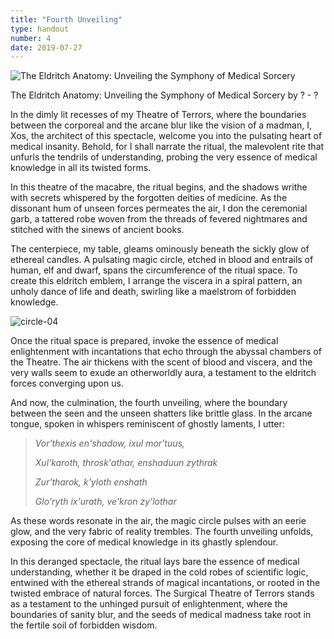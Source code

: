 ```yaml
---
title: "Fourth Unveiling"
type: handout
number: 4
date: 2019-07-27
---
```


![The Eldritch Anatomy: Unveiling the Symphony of Medical Sorcery](/session-reports/assets/images/handouts/fourth-unveiling-01.png)

The Eldritch Anatomy: Unveiling the Symphony of Medical Sorcery
by ? - ?

In the dimly lit recesses of my Theatre of Terrors, where the boundaries between the corporeal and the arcane blur like the vision of a madman, I, Xos, the architect of this spectacle, welcome you into the pulsating heart of medical insanity. Behold, for I shall narrate the ritual, the malevolent rite that unfurls the tendrils of understanding, probing the very essence of medical knowledge in all its twisted forms.

In this theatre of the macabre, the ritual begins, and the shadows writhe with secrets whispered by the forgotten deities of medicine. As the dissonant hum of unseen forces permeates the air, I don the ceremonial garb, a tattered robe woven from the threads of fevered nightmares and stitched with the sinews of ancient books.

The centerpiece, my table, gleams ominously beneath the sickly glow of ethereal candles. A pulsating magic circle, etched in blood and entrails of human, elf and dwarf, spans the circumference of the ritual space. To create this eldritch emblem, I arrange the viscera in a spiral pattern, an unholy dance of life and death, swirling like a maelstrom of forbidden knowledge.

![circle-04](/session-reports/assets/images/handouts/circle-04.png)

Once the ritual space is prepared, invoke the essence of medical enlightenment with incantations that echo through the abyssal chambers of the Theatre. The air thickens with the scent of blood and viscera, and the very walls seem to exude an otherworldly aura, a testament to the eldritch forces converging upon us.

And now, the culmination, the fourth unveiling, where the boundary between the seen and the unseen shatters like brittle glass. In the arcane tongue, spoken in whispers reminiscent of ghostly laments, I utter:

> *Vor'thexis en'shadow, ixul mor'tuus,*
>
> *Xul'karoth, throsk'athar, enshaduun zythrak*
>
> *Zur'tharok, k'yloth enshath*
>
> *Glo'ryth ix'urath, ve'kron zy'lothar*

As these words resonate in the air, the magic circle pulses with an eerie glow, and the very fabric of reality trembles. The fourth unveiling unfolds, exposing the core of medical knowledge in its ghastly splendour.

In this deranged spectacle, the ritual lays bare the essence of medical understanding, whether it be draped in the cold robes of scientific logic, entwined with the ethereal strands of magical incantations, or rooted in the twisted embrace of natural forces. The Surgical Theatre of Terrors stands as a testament to the unhinged pursuit of enlightenment, where the boundaries of sanity blur, and the seeds of medical madness take root in the fertile soil of forbidden wisdom.